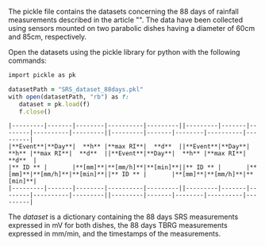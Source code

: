 The pickle file contains the datasets concerning the 88 days of rainfall measurements described in the article "". The data have been collected using sensors mounted on two parabolic dishes having a diameter of 60cm and 85cm, respectively.

Open the datasets using the pickle library for python with the following commands:

```ruby
import pickle as pk 

datasetPath = "SRS_dataset_88days.pkl"  
with open(datasetPath, "rb") as f:  
   dataset = pk.load(f) 
   f.close()  
```

```
|---------|-------|--------|----------|---------||---------|-------|--------|----------|---------||---------|-------|--------|----------|---------|
|**Event**|**Day**|  **h** |**max RI**|  **d**  ||**Event**|**Day**|  **h** |**max RI**|  **d**  ||**Event**|**Day**|  **h** |**max RI**|  **d**  |
|** ID ** |       |**[mm]**|**[mm/h]**|**[min]**||** ID ** |       |**[mm]**|**[mm/h]**|**[min]**||** ID ** |       |**[mm]**|**[mm/h]**|**[min]**|
|---------|-------|--------|----------|---------||---------|-------|--------|----------|---------||---------|-------|--------|----------|---------|
```
The *dataset* is a dictionary containing the 88 days SRS measurements expressed in mV for both dishes, the 88 days TBRG measurements expressed in mm/min, and the timestamps of the measurements.
